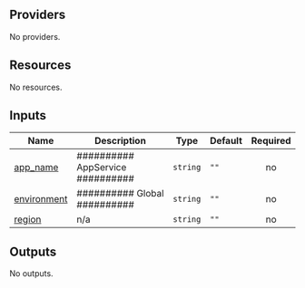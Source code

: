<!-- BEGIN_AUTOMATED_TF_DOCS_BLOCK -->
## Providers

No providers.

## Resources

No resources.

## Inputs

| Name | Description | Type | Default | Required |
|------|-------------|------|---------|:--------:|
| <a name="input_app_name"></a> [app\_name](#input\_app\_name) | ########## AppService ########## | `string` | `""` | no |
| <a name="input_environment"></a> [environment](#input\_environment) | ########## Global ########## | `string` | `""` | no |
| <a name="input_region"></a> [region](#input\_region) | n/a | `string` | `""` | no |

## Outputs

No outputs.
<!-- END_AUTOMATED_TF_DOCS_BLOCK -->